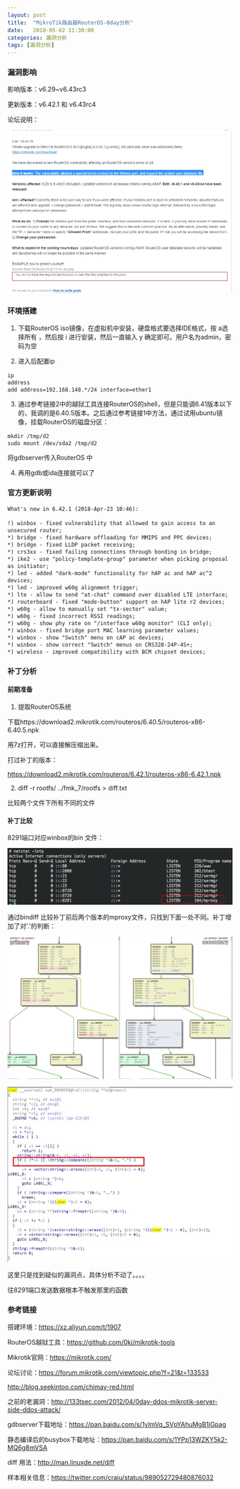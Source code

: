 ```yaml
---
layout: post
title:  "MikroTik路由器RouterOS-0day分析"
date:   2018-05-02 11:30:00
categories: 漏洞分析
tags: [漏洞分析]
---
```


<!-- more -->

### 漏洞影响

影响版本：v6.29~v6.43rc3

更新版本：v6.42.1 和 v6.43rc4

论坛说明：

![](../image/2018-05-02-MikroTik路由器RouterOS-0day分析/1.jpeg)

### 环境搭建

1. 下载RouterOS iso镜像，在虚拟机中安装，硬盘格式要选择IDE格式，按 a选择所有 ，然后按 i 进行安装，然后一直输入 y 确定即可。用户名为admin，密码为空

2. 进入后配置ip

```
ip
address
add address=192.168.148.*/24 interface=ether1 
```

3. 通过参考链接2中的越狱工具连接RouterOS的shell，但是只能调6.41版本以下的，我调的是6.40.5版本。之后通过参考链接1中方法，通过试用ubuntu镜像，挂载RouterOS的磁盘分区：

```
mkdir /tmp/d2
sudo mount /dev/sda2 /tmp/d2
```

将gdbserver传入RouterOS 中

4. 再用gdb或ida连接就可以了

### 官方更新说明

```
What's new in 6.42.1 (2018-Apr-23 10:46):

!) winbox - fixed vulnerability that allowed to gain access to an unsecured router;
*) bridge - fixed hardware offloading for MMIPS and PPC devices;
*) bridge - fixed LLDP packet receiving;
*) crs3xx - fixed failing connections through bonding in bridge;
*) ike2 - use "policy-template-group" parameter when picking proposal as initiator;
*) led - added "dark-mode" functionality for hAP ac and hAP ac^2 devices;
*) led - improved w60g alignment trigger;
*) lte - allow to send "at-chat" command over disabled LTE interface;
*) routerboard - fixed "mode-button" support on hAP lite r2 devices;
*) w60g - allow to manually set "tx-sector" value;
*) w60g - fixed incorrect RSSI readings;
*) w60g - show phy rate on "/interface w60g monitor" (CLI only);
*) winbox - fixed bridge port MAC learning parameter values;
*) winbox - show "Switch" menu on cAP ac devices;
*) winbox - show correct "Switch" menus on CRS328-24P-4S+;
*) wireless - improved compatibility with BCM chipset devices;
```

### 补丁分析

#### 前期准备

1. 提取RouterOS系统

下载https://download2.mikrotik.com/routeros/6.40.5/routeros-x86-6.40.5.npk

用7z打开，可以直接解压缩出来。

打过补丁的版本：  

https://download2.mikrotik.com/routeros/6.42.1/routeros-x86-6.42.1.npk

2. diff -r rootfs/ ../fmk_7/rootfs > diff.txt

比较两个文件下所有不同的文件 

#### 补丁比较

8291端口对应winbox的bin 文件：

![](../image/2018-05-02-MikroTik路由器RouterOS-0day分析/3.png)

通过bindiff 比较补丁前后两个版本的mproxy文件，只找到下面一处不同。补丁增加了对'.'的判断：

![](../image/2018-05-02-MikroTik路由器RouterOS-0day分析/2.jpg)

![](../image/2018-05-02-MikroTik路由器RouterOS-0day分析/4.jpg)

这里只是找到疑似的漏洞点，具体分析不动了。。。。

往8291端口发送数据根本不触发那里的函数

### 参考链接

搭建环境：https://xz.aliyun.com/t/1907

RouterOS越狱工具：https://github.com/0ki/mikrotik-tools

Mikrotik官网：https://mikrotik.com/

论坛讨论：https://forum.mikrotik.com/viewtopic.php?f=21&t=133533

http://blog.seekintoo.com/chimay-red.html

之前的老漏洞：http://133tsec.com/2012/04/0day-ddos-mikrotik-server-side-ddos-attack/

gdbserver下载地址：https://pan.baidu.com/s/1ylmVq_SVpYAhuMgB1iGpag

静态编译后的busybox下载地址：https://pan.baidu.com/s/1YPp13WZKY5k2-MQ6g8mVSA

diff 用法：http://man.linuxde.net/diff

样本相关信息：https://twitter.com/craiu/status/989052729480876032